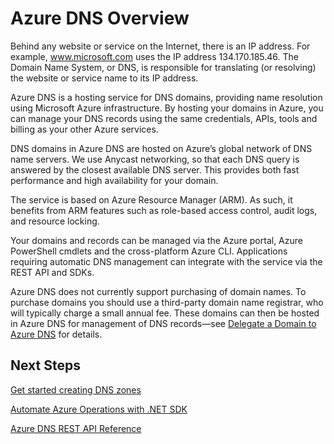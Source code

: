 <properties 
   pageTitle="Overview of Azure DNS | Microsoft Azure" 
   description="Overview of Azure DNS hosting services on Microsoft Azure and start hosting your domain on Microsoft Azure" 
   services="dns" 
   documentationCenter="na" 
   authors="joaoma" 
   manager="adinah" 
   editor=""/>

<tags
   ms.service="dns"
   ms.devlang="na"
   ms.topic="article"
   ms.tgt_pltfrm="na"
   ms.workload="infrastructure-services" 
   ms.date="02/09/2016"
   ms.author="joaoma"/>

# Azure DNS Overview

Behind any website or service on the Internet, there is an IP address. For example, www.microsoft.com uses the IP address 134.170.185.46. The Domain Name System, or DNS, is responsible for translating (or resolving) the website or service name to its IP address.

Azure DNS is a hosting service for DNS domains, providing name resolution using Microsoft Azure infrastructure. By hosting your domains in Azure, you can manage your DNS records using the same credentials, APIs, tools and billing as your other Azure services.

DNS domains in Azure DNS are hosted on Azure’s global network of DNS name servers.  We use Anycast networking, so that each DNS query is answered by the closest available DNS server. This provides both fast performance and high availability for your domain.

The service is based on Azure Resource Manager (ARM). As such, it benefits from ARM features such as role-based access control, audit logs, and resource locking.

Your domains and records can be managed via the Azure portal, Azure PowerShell cmdlets and the cross-platform Azure CLI.  Applications requiring automatic DNS management can integrate with the service via the REST API and SDKs.

Azure DNS does not currently support purchasing of domain names.  To purchase domains you should use a third-party domain name registrar, who will typically charge a small annual fee.  These domains can then be hosted in Azure DNS for management of DNS records—see [Delegate a Domain to Azure DNS](dns-domain-delegation.md) for details.


## Next Steps

[Get started creating DNS zones](dns-getstarted-create-dnszone.md)

[Automate Azure Operations with .NET SDK](dns-sdk.md)

[Azure DNS REST API Reference](https://msdn.microsoft.com/library/azure/mt163862.aspx)




 
